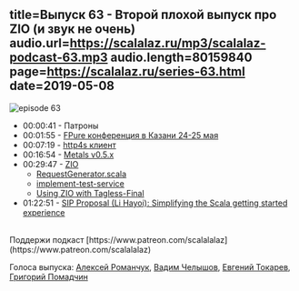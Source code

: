 title=Выпуск 63 - Второй плохой выпуск про ZIO (и звук не очень) 
audio.url=https://scalalaz.ru/mp3/scalalaz-podcast-63.mp3
audio.length=80159840
page=https://scalalaz.ru/series-63.html
date=2019-05-08
----
![episode 63](https://scalalaz.ru/img/episode63.png)

* 00:00:41 -  Патроны
* 00:01:55 -  [FPure конференция в Казани 24-25 мая](https://fpure.events/) 
* 00:07:19 -  [http4s клиент](https://github.com/http4s/http4s/blob/660f3ce9535d40eb595c1b0690631d1412063be8/client/src/main/scala/org/http4s/client/impl/RequestGenerator.scala)
* 00:16:54 -  [Metals v0.5.x](https://scalameta.org/metals/)
* 00:29:47 -  [ZIO](https://scalaz.github.io/scalaz-zio/)
    - [RequestGenerator.scala](https://github.com/http4s/http4s/blob/660f3ce9535d40eb595c1b0690631d1412063be8/client/src/main/scala/org/http4s/client/impl/RequestGenerator.scala)
    - [implement-test-service](https://scalaz.github.io/scalaz-zio/overview/testing_effects.html#implement-test-service)
    - [Using ZIO with Tagless-Final](https://degoes.net/articles/polymorphic-bifunctors)
* 01:22:51 -  [SIP Proposal (Li Hayoi): Simplifying the Scala getting started experience](https://contributors.scala-lang.org/t/proposal-simplifying-the-scala-getting-started-experience/2978/39)

<br/>
Поддержи подкаст [https://www.patreon.com/scalalalaz](https://www.patreon.com/scalalalaz)
<br/>

Голоса выпуска:
[Алексей Романчук](https://github.com/13h3r),
[Вадим Челышов](https://github.com/dos65),
[Евгений Токарев](https://twitter.com/strobegen),
[Григорий Помадчин](https://github.com/pomadchin)
